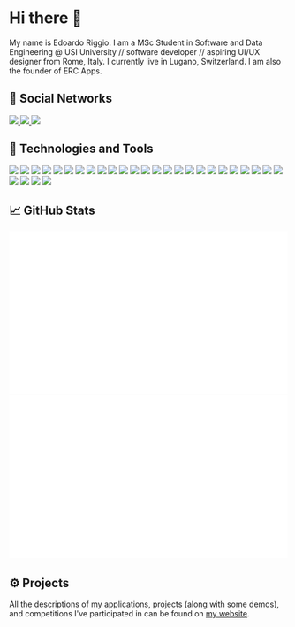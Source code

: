 # Hi there :wave:

My name is Edoardo Riggio. I am a MSc Student in Software and Data Engineering @ USI University // software developer // aspiring UI/UX designer from Rome, Italy. I currently live in Lugano, Switzerland. I am also the founder of ERC Apps.

## :link: Social Networks

<a href="https://www.linkedin.com/in/edoardo-riggio/">
  <img src="https://img.shields.io/badge/LinkedIn-informational?style=flat&logo=linkedin&logoColor=white&color=0A66C2">
</a>

<a href="https://dribbble.com/edoriggio">
  <img src="https://img.shields.io/badge/Dribbble-informational?style=flat&logo=dribbble&logoColor=white&color=EA4C89">
</a>

<a href="https://www.instagram.com/erc_apps">
  <img src="https://img.shields.io/badge/Instagram-informational?style=flat&logo=instagram&logoColor=white&color=E4405F">
</a>
  
## :wrench: Technologies and Tools

![](https://img.shields.io/badge/OS-Manjaro_Linux-informational?style=flat&logo=manjaro&logoColor=white&color=2bbc8a)
![](https://img.shields.io/badge/OS-MacOS-informational?style=flat&logo=Apple&logoColor=white&color=2bbc8a)
![](https://img.shields.io/badge/Code-Swift-informational?style=flat&logo=swift&logoColor=white&color=ee672f)
![](https://img.shields.io/badge/Code-Python-informational?style=flat&logo=python&logoColor=white&color=ee672f)
![](https://img.shields.io/badge/Code-C/C++-informational?style=flat&logo=c%2B%2B&logoColor=white&color=ee672f)
![](https://img.shields.io/badge/Code-HTML5-informational?style=flat&logo=html5&logoColor=white&color=ee672f)
![](https://img.shields.io/badge/Code-CSS3-informational?style=flat&logo=css3&logoColor=white&color=ee672f)
![](https://img.shields.io/badge/Code-SASS-informational?style=flat&logo=sass&logoColor=white&color=ee672f)
![](https://img.shields.io/badge/Code-Javascript-informational?style=flat&logo=javascript&logoColor=white&color=ee672f)
![](https://img.shields.io/badge/Code-Typescript-informational?style=flat&logo=typescript&logoColor=white&color=ee672f)
![](https://img.shields.io/badge/Code-Node.js-informational?style=flat&logo=node.js&logoColor=white&color=ee672f)
![](https://img.shields.io/badge/Code-Vue.js-informational?style=flat&logo=vue.js&logoColor=white&color=ee672f)
![](https://img.shields.io/badge/Code-Vue_Native-informational?style=flat&logo=vue.js&logoColor=white&color=ee672f)
![](https://img.shields.io/badge/Code-Scala-informational?style=flat&logo=scala&logoColor=white&color=ee672f)
![](https://img.shields.io/badge/Code-GDScript-informational?style=flat&logo=godot-engine&logoColor=white&color=ee672f)
![](https://img.shields.io/badge/Code-Docker-informational?style=flat&logo=docker&logoColor=white&color=ee672f)
![](https://img.shields.io/badge/Code-MySQL-informational?style=flat&logo=mysql&logoColor=white&color=ee672f)
![](https://img.shields.io/badge/Code-Neo4j-informational?style=flat&logo=neo4j&logoColor=white&color=ee672f)
![](https://img.shields.io/badge/Code-MATLAB-informational?style=flat&logo=matrix&logoColor=white&color=ee672f)
![](https://img.shields.io/badge/Code-LaTeX-informational?style=flat&logo=latex&logoColor=white&color=ee672f)
![](https://img.shields.io/badge/Tools-XCode-informational?style=flat&logo=xcode&logoColor=white&color=0f80c0)
![](https://img.shields.io/badge/Tools-VSCode-informational?style=flat&logo=visual-studio-code&logoColor=white&color=0f80c0)
![](https://img.shields.io/badge/Tools-JetBrains_Suite-informational?style=flat&logo=jetbrains&logoColor=white&color=0f80c0)
![](https://img.shields.io/badge/Tools-Postman-informational?style=flat&logo=postman&logoColor=white&color=0f80c0)
![](https://img.shields.io/badge/Tools-MongoDB-informational?style=flat&logo=mongodb&logoColor=white&color=0f80c0)
![](https://img.shields.io/badge/Tools-Godot_Engine-informational?style=flat&logo=godot-engine&logoColor=white&color=0f80c0)
![](https://img.shields.io/badge/Tools-Django-informational?style=flat&logo=django&logoColor=white&color=0f80c0)
![](https://img.shields.io/badge/Cloud-Firebase-informational?style=flat&logo=firebase&logoColor=white&color=4cc61e)
![](https://img.shields.io/badge/Cloud-Digital_Ocean-informational?style=flat&logo=digitalocean&logoColor=white&color=4cc61e)

## :chart_with_upwards_trend: GitHub Stats

<div align="center">
  <img src="https://github.com/edoriggio/github-stats/blob/master/generated/overview.svg" />
  <img src="https://github.com/edoriggio/github-stats/blob/master/generated/languages.svg" />
</div>

## :gear: Projects
All the descriptions of my applications, projects (along with some demos), and competitions I've participated in can be found on [my website](https://erc-apps.com/projects).
